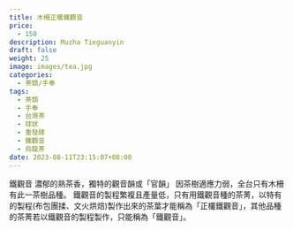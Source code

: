 ```yaml
---
title: 木柵正欉鐵觀音
price:
  - 150
description: Muzha Tieguanyin
draft: false
weight: 25
image: images/tea.jpg
categories:
  - 茶類/手奉
tags:
  - 茶類
  - 手奉
  - 台灣茶
  - 球狀
  - 重發酵
  - 鐵觀音
  - 烏龍茶
date: 2023-08-11T23:15:07+08:00
---
```

鐵觀音  濃郁的熟茶香，獨特的觀音韻或「官韻」 因茶樹適應力弱，全台只有木柵有此一茶樹品種。 鐵觀音的製程繁複且產量低，只有用鐵觀音種的茶菁，以特有的製程(布包團揉、文火烘焙)製作出來的茶葉才能稱為「正欉鐵觀音」，其他品種的茶菁若以鐵觀音的製程製作，只能稱為「鐵觀音」。